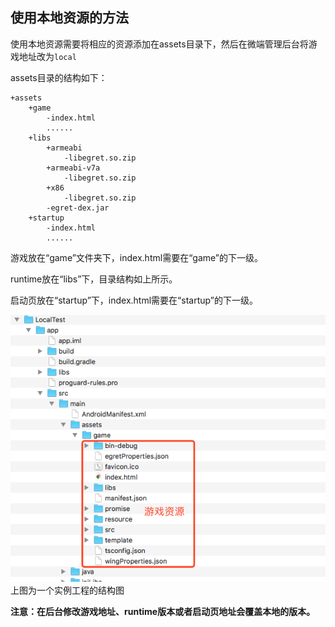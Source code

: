 ## 使用本地资源的方法

使用本地资源需要将相应的资源添加在assets目录下，然后在微端管理后台将游戏地址改为`local`

assets目录的结构如下：

	+assets
		+game
			-index.html
			......
		+libs
			+armeabi
				-libegret.so.zip
			+armeabi-v7a
				-libegret.so.zip
			+x86
				-libegret.so.zip
			-egret-dex.jar
		+startup
			-index.html
			......
		
游戏放在“game”文件夹下，index.html需要在“game”的下一级。

runtime放在“libs”下，目录结构如上所示。

启动页放在“startup”下，index.html需要在“startup”的下一级。


![](01.png)
上图为一个实例工程的结构图

**注意：在后台修改游戏地址、runtime版本或者启动页地址会覆盖本地的版本。**

